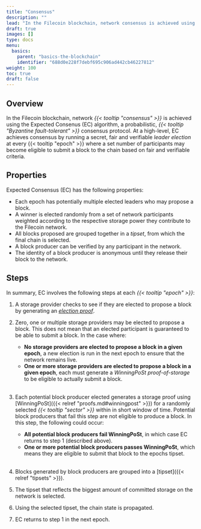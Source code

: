 ```yaml
---
title: "Consensus"
description: ""
lead: "In the Filecoin blockchain, network consensus is achieved using the Expected Consensus (EC) algorithm, a secret, fair and verifiable consensus protocol used by the network to agree on the overall chain state at each epoch, including the storage power currently available in the network."
draft: true
images: []
type: docs
menu:
  basics:
    parent: "basics-the-blockchain"
    identifier: "688d0e228f7debf695c906ad442cb46227812"
weight: 100
toc: true
draft: false
---
```


## Overview

In the Filecoin blockchain, network _{{< tooltip "consensus" >}}_ is achieved using the Expected Consenus (EC) algorithm, a probabilistic, _{{< tooltip "Byzantine fault-tolerant" >}}_ consensus protocol. At a high-level, EC achieves consensus by running a secret, fair and verifiable _leader election_ at every {{< tooltip "epoch" >}} where a set number of participants may become eligible to submit a block to the chain based on fair and verifiable criteria.

## Properties

Expected Consensus (EC) has the following properties:

- Each epoch has potentially multiple elected leaders who may propose a block.
- A winner is elected randomly from a set of network participants weighted according to the respective storage power they contribute to the Filecoin network.
- All blocks proposed are grouped together in a _tipset_, from which the final chain is selected.
- A block producer can be verified by any participant in the network.
- The identity of a block producer is anonymous until they release their block to the network.

## Steps

In summary, EC involves the following steps at each _{{< tooltip "epoch" >}}_:

1. A storage provider checks to see if they are elected to propose a block by generating an [_election proof_](https://spec.filecoin.io/#section-glossary.election-proof).
1. Zero, one or multiple storage providers may be elected to propose a block. This does not mean that an elected participant is guaranteed to be able to submit a block. In the case where:

   - **No storage providers are elected to propose a block in a given epoch**, a new election is run in the next epoch to ensure that the network remains live.
   - **One or more storage providers are elected to propose a block in a given epoch**, each must generate a _WinningPoSt proof-of-storage_ to be eligible to actually submit a block.

   </br>

1. Each potential block producer elected generates a storage proof using [WinningPoSt]({{< relref "proofs.md#winningpost" >}}) for a randomly selected _{{< tooltip "sector" >}}_ within in short window of time. Potential block producers that fail this step are not eligible to produce a block. In this step, the following could occur:

   - **All potential block producers fail WinningPoSt**, in which case EC returns to step 1 (described above).
   - **One or more potential block producers passes WinningPoSt**, which means they are eligible to submit that block to the epochs tipset.

   </br>

1. Blocks generated by block producers are grouped into a [tipset]({{< relref "tipsets" >}}).

1. The tipset that reflects the biggest amount of committed storage on the network is selected.

1. Using the selected tipset, the chain state is propagated.

1. EC returns to step 1 in the next epoch.
<!--REVIEWED!-->